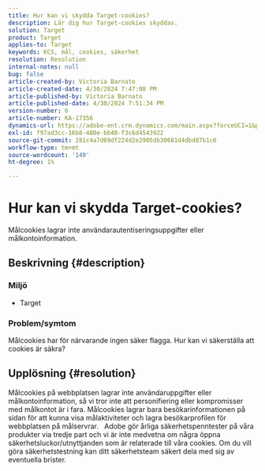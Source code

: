 ```yaml
---
title: Hur kan vi skydda Target-cookies?
description: Lär dig hur Target-cookies skyddas.
solution: Target
product: Target
applies-to: Target
keywords: KCS, mål, cookies, säkerhet
resolution: Resolution
internal-notes: null
bug: false
article-created-by: Victoria Barnato
article-created-date: 4/30/2024 7:47:08 PM
article-published-by: Victoria Barnato
article-published-date: 4/30/2024 7:51:34 PM
version-number: 6
article-number: KA-17356
dynamics-url: https://adobe-ent.crm.dynamics.com/main.aspx?forceUCI=1&pagetype=entityrecord&etn=knowledgearticle&id=978b596c-2a07-ef11-9f8a-6045bd0a08d9
exl-id: f97ad3cc-16b8-480e-bb48-f3c6d4543922
source-git-commit: 281c4a7d69df224d2e2905db30681d4dbd07b1c6
workflow-type: tm+mt
source-wordcount: '149'
ht-degree: 1%

---
```


# Hur kan vi skydda Target-cookies?


Målcookies lagrar inte användarautentiseringsuppgifter eller målkontoinformation.

## Beskrivning {#description}


### <b>Miljö</b>

- Target




### <b>Problem/symtom</b>

Målcookies har för närvarande ingen säker flagga. Hur kan vi säkerställa att cookies är säkra?


## Upplösning {#resolution}


Målcookies på webbplatsen lagrar inte användaruppgifter eller målkontoinformation, så vi tror inte att personifiering eller kompromisser med målkontot är i fara. Målcookies lagrar bara besökarinformationen på sidan för att kunna visa målaktiviteter och lagra besökarprofilen för webbplatsen på målservrar.
 
Adobe gör årliga säkerhetspenntester på våra produkter via tredje part och vi är inte medvetna om några öppna säkerhetsluckor/utnyttjanden som är relaterade till våra cookies. Om du vill göra säkerhetstestning kan ditt säkerhetsteam säkert dela med sig av eventuella brister.
